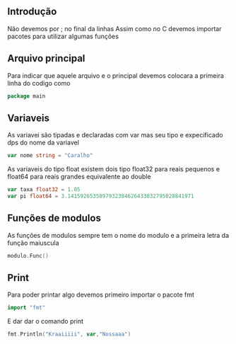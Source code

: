 ## Introdução ##
Não devemos por ; no final da linhas
Assim como no C devemos importar pacotes para utilizar algumas funções

## Arquivo principal ##
Para indicar que aquele arquivo e o principal devemos colocara a primeira linha do codigo como
~~~go
package main
~~~

## Variaveis ##
As variavei são tipadas e declaradas com var mas seu tipo e expecificado dps do nome da variavel

~~~go
var nome string = "Caralho"
~~~

As variaveis do tipo float existem dois tipo float32 para reais pequenos e float64 para reais grandes equivalente ao double

~~~go
var taxa float32 = 1.05
var pi float64 = 3.1415926535897932384626433832795028841971
~~~

## Funções de modulos ##
As funções de modulos sempre tem o nome do modulo e a primeira letra da função maiuscula
~~~go
modulo.Func()
~~~

## Print ##
Para poder printar algo devemos primeiro importar o pacote fmt

~~~go
import "fmt"
~~~
E dar dar o comando print

~~~go
fmt.Println("Kraaiiiii", var,"Nossaaa")
~~~
